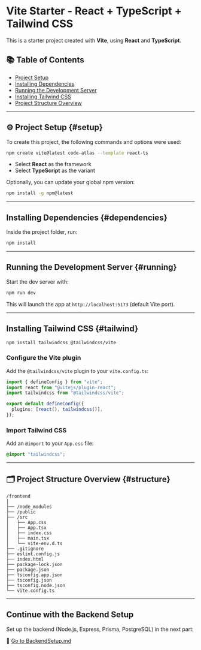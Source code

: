 # Vite Starter - React + TypeScript + Tailwind CSS

This is a starter project created with **Vite**, using **React** and **TypeScript**.

## 📚 Table of Contents

- [Project Setup](#setup)
- [Installing Dependencies](#dependencies)
- [Running the Development Server](#running)
- [Installing Tailwind CSS](#tailwind)
- [Project Structure Overview](#structure)

---

## ⚙️ Project Setup {#setup}

To create this project, the following commands and options were used:

```bash
npm create vite@latest code-atlas --template react-ts
```

- Select **React** as the framework
- Select **TypeScript** as the variant

Optionally, you can update your global npm version:

```bash
npm install -g npm@latest
```

---

## Installing Dependencies {#dependencies}

Inside the project folder, run:

```bash
npm install
```

---

## Running the Development Server {#running}

Start the dev server with:

```bash
npm run dev
```

This will launch the app at `http://localhost:5173` (default Vite port).

---

## Installing Tailwind CSS {#tailwind}

```bash
npm install tailwindcss @tailwindcss/vite
```

### Configure the Vite plugin

Add the `@tailwindcss/vite` plugin to your `vite.config.ts`:

```ts
import { defineConfig } from "vite";
import react from "@vitejs/plugin-react";
import tailwindcss from "@tailwindcss/vite";

export default defineConfig({
  plugins: [react(), tailwindcss()],
});
```

### Import Tailwind CSS

Add an `@import` to your `App.css` file:

```css
@import "tailwindcss";
```

---

## 🗂️ Project Structure Overview {#structure}

```text
/frontend
│
├── /node_modules
├── /public
├── /src
│   ├── App.css
│   ├── App.tsx
│   ├── index.css
│   ├── main.tsx
│   └── vite-env.d.ts
├── .gitignore
├── eslint.config.js
├── index.html
├── package-lock.json
├── package.json
├── tsconfig.app.json
├── tsconfig.json
├── tsconfig.node.json
└── vite.config.ts
```

---

## Continue with the Backend Setup

Set up the backend (Node.js, Express, Prisma, PostgreSQL) in the next part:

📄 [Go to BackendSetup.md](./BackendSetup.md)
